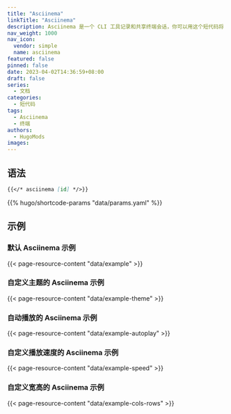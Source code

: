 ```yaml
---
title: "Asciinema"
linkTitle: "Asciinema"
description: Asciinema 是一个 CLI 工具记录和共享终端会话，你可以用这个短代码将 asciinema 视频嵌入到 Markdown 内容中。
nav_weight: 1000
nav_icon:
  vendor: simple
  name: asciinema
featured: false
pinned: false
date: 2023-04-02T14:36:59+08:00
draft: false
series:
  - 文档
categories:
  - 短代码
tags:
  - Asciinema
  - 终端
authors:
  - HugoMods
images:
---
```


## 语法

```markdown
{{</* asciinema [id] */>}}
```

{{% hugo/shortcode-params "data/params.yaml" %}}

## 示例

### 默认 Asciinema 示例

{{< page-resource-content "data/example" >}}

### 自定义主题的 Asciinema 示例

{{< page-resource-content "data/example-theme" >}}

### 自动播放的 Asciinema 示例

{{< page-resource-content "data/example-autoplay" >}}

### 自定义播放速度的 Asciinema 示例

{{< page-resource-content "data/example-speed" >}}

### 自定义宽高的 Asciinema 示例

{{< page-resource-content "data/example-cols-rows" >}}
